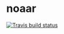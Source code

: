 # noaar
  [![Travis build status](https://travis-ci.com/lakrobinson/noaar2.svg?branch=master)](https://travis-ci.com/lakrobinson/noaar2)
